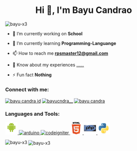 <h1 align="center">Hi 👋, I'm Bayu Candrao</h1>
<p align="left"> <img src="https://komarev.com/ghpvc/?username=bayu-x3&label=Profile%20views&color=0e75b6&style=flat" alt="bayu-x3" /> </p>

- 🔭 I’m currently working on **School**

- 🌱 I’m currently learning **Programming-Languange**

- 📫 How to reach me **rpsmaster12@gmail.com**

- 📄 Know about my experiences [......](......)

- ⚡ Fun fact **Nothing**

<h3 align="left">Connect with me:</h3>
<p align="left">
<a href="https://fb.com/bayu candra id" target="blank"><img align="center" src="https://raw.githubusercontent.com/rahuldkjain/github-profile-readme-generator/master/src/images/icons/Social/facebook.svg" alt="bayu candra id" height="30" width="40" /></a>
<a href="https://instagram.com/bayucndra__" target="blank"><img align="center" src="https://raw.githubusercontent.com/rahuldkjain/github-profile-readme-generator/master/src/images/icons/Social/instagram.svg" alt="bayucndra__" height="30" width="40" /></a>
<a href="https://www.youtube.com/c/bayu candra" target="blank"><img align="center" src="https://raw.githubusercontent.com/rahuldkjain/github-profile-readme-generator/master/src/images/icons/Social/youtube.svg" alt="bayu candra" height="30" width="40" /></a>
</p>

<h3 align="left">Languages and Tools:</h3>
<p align="left"> <a href="https://developer.android.com" target="_blank" rel="noreferrer"> <img src="https://raw.githubusercontent.com/devicons/devicon/master/icons/android/android-original-wordmark.svg" alt="android" width="40" height="40"/> </a> <a href="https://www.arduino.cc/" target="_blank" rel="noreferrer"> <img src="https://cdn.worldvectorlogo.com/logos/arduino-1.svg" alt="arduino" width="40" height="40"/> </a> <a href="https://codeigniter.com" target="_blank" rel="noreferrer"> <img src="https://cdn.worldvectorlogo.com/logos/codeigniter.svg" alt="codeigniter" width="40" height="40"/> </a> <a href="https://www.w3.org/html/" target="_blank" rel="noreferrer"> <img src="https://raw.githubusercontent.com/devicons/devicon/master/icons/html5/html5-original-wordmark.svg" alt="html5" width="40" height="40"/> </a> <a href="https://www.php.net" target="_blank" rel="noreferrer"> <img src="https://raw.githubusercontent.com/devicons/devicon/master/icons/php/php-original.svg" alt="php" width="40" height="40"/> </a> <a href="https://www.python.org" target="_blank" rel="noreferrer"> <img src="https://raw.githubusercontent.com/devicons/devicon/master/icons/python/python-original.svg" alt="python" width="40" height="40"/> </a> </p>

<p><img align="left" src="https://github-readme-stats.vercel.app/api/top-langs?username=bayu-x3&show_icons=true&locale=en&layout=compact" alt="bayu-x3" /></p>

<p>&nbsp;<img align="center" src="https://github-readme-stats.vercel.app/api?username=bayu-x3&show_icons=true&locale=en" alt="bayu-x3" /></p>
